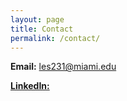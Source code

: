 ```yaml
---
layout: page
title: Contact
permalink: /contact/
---
```

**Email:** les231@miami.edu

[**LinkedIn:**](https://linkedin.com/in/lourdesschmader)
